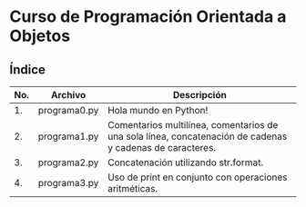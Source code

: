 # Curso de Programación Orientada a Objetos

## Índice

|No.|Archivo|Descripción|
|--|--|--|
|1.|programa0.py|Hola mundo en Python!|
|2.|programa1.py|Comentarios multilínea, comentarios       de una sola línea, concatenación de cadenas y          cadenas de caracteres.|
|3.|programa2.py|Concatenación utilizando str.format.|
|4.|programa3.py|Uso de print en conjunto con operaciones aritméticas.|